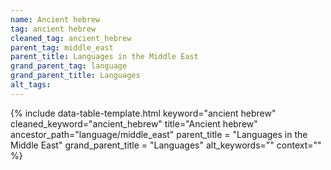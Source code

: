 ```yaml
---
name: Ancient hebrew
tag: ancient hebrew
cleaned_tag: ancient_hebrew
parent_tag: middle_east
parent_title: Languages in the Middle East
grand_parent_tag: language
grand_parent_title: Languages
alt_tags: 
---
```


{% include data-table-template.html 
  keyword="ancient hebrew" 
  cleaned_keyword="ancient_hebrew" 
  title="Ancient hebrew"
  ancestor_path="language/middle_east" 
  parent_title = "Languages in the Middle East"
  grand_parent_title = "Languages"
  alt_keywords=""
  context=""
%}

